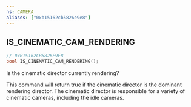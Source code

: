 ```yaml
---
ns: CAMERA
aliases: ["0xb15162cb5826e9e8"]
---
```

## IS_CINEMATIC_CAM_RENDERING

```c
// 0xB15162CB5826E9E8
bool IS_CINEMATIC_CAM_RENDERING();
```

Is the cinematic director currently rendering?

This command will return true if the cinematic director is the dominant rendering director. The cinematic director is responsible for a variety of cinematic cameras, including the idle cameras.

